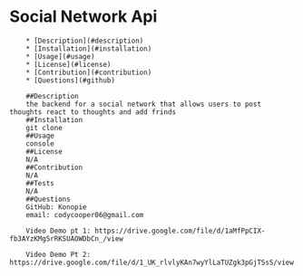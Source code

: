 # Social Network Api 

        * [Description](#description)
        * [Installation](#installation)
        * [Usage](#usage)
        * [License](#license)
        * [Contribution](#contribution)
        * [Questions](#github)

        ##Description 
        the backend for a social network that allows users to post thoughts react to thoughts and add frinds
        ##Installation
        git clone
        ##Usage
        console
        ##License
        N/A
        ##Contribution
        N/A
        ##Tests
        N/A
        ##Questions
        GitHub: Konopie
        email: codycooper06@gmail.com
        
        Video Demo pt 1: https://drive.google.com/file/d/1aMfPpCIX-fb3AYzKMgSrRKSUAOWDbCn_/view
        
        Video Demo Pt 2: https://drive.google.com/file/d/1_UK_rlvlyKAn7wyYlLaTUZgk3pGjTSsS/view
